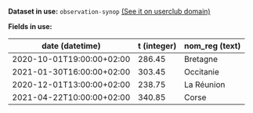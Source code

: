 **Dataset in use:** `observation-synop` [(See it on userclub domain)](https://userclub.opendatasoft.com/explore/dataset/observation-synop/table/)

**Fields in use:** 

| date (datetime) | t (integer)| nom_reg (text) |
|---|---|---|
|2020-10-01T19:00:00+02:00|286.45|Bretagne|
|2021-01-30T16:00:00+02:00|303.45|Occitanie|
|2020-12-01T13:00:00+02:00|238.75|La Réunion|
|2021-04-22T10:00:00+02:00|340.85|Corse|